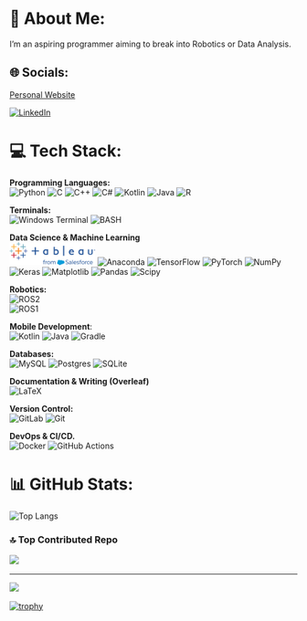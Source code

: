 # 💫 About Me:
I’m an aspiring programmer aiming to break into Robotics or Data Analysis.


## 🌐 Socials:
<a href =https://iwattsx.github.io>Personal Website</a>
<br>

[![LinkedIn](https://img.shields.io/badge/LinkedIn-%230077B5.svg?logo=linkedin&logoColor=white)](https://www.linkedin.com/in/isaac-watts-605105251/) 

# 💻 Tech Stack:
**Programming Languages:** <br>
![Python](https://img.shields.io/badge/python-3670A0?style=for-the-badge&logo=python&logoColor=ffdd54)
![C](https://img.shields.io/badge/c-%2300599C.svg?style=for-the-badge&logo=c&logoColor=white) 
![C++](https://img.shields.io/badge/c++-%2300599C.svg?style=for-the-badge&logo=c%2B%2B&logoColor=white)
![C#](https://img.shields.io/badge/c%23-%23239120.svg?style=for-the-badge&logo=csharp&logoColor=white)
![Kotlin](https://img.shields.io/badge/kotlin-%237F52FF.svg?style=for-the-badge&logo=kotlin&logoColor=white)
![Java](https://img.shields.io/badge/java-%23ED8B00.svg?style=for-the-badge&logo=openjdk&logoColor=white)
![R](https://img.shields.io/badge/r-%23276DC3.svg?style=for-the-badge&logo=r&logoColor=white)


**Terminals:** <br>
![Windows Terminal](https://img.shields.io/badge/Windows%20Terminal-%234D4D4D.svg?style=for-the-badge&logo=windows-terminal&logoColor=white)
![BASH](https://img.shields.io/badge/Bash-4EAA25?style=for-the-badge&logo=gnubash&logoColor=white) 


**Data Science & Machine Learning** <br>
<img src="./tableau_logo.svg" alt="Tableau" width="150">
![Anaconda](https://img.shields.io/badge/Anaconda-%2344A833.svg?style=for-the-badge&logo=anaconda&logoColor=white)
![TensorFlow](https://img.shields.io/badge/TensorFlow-%23FF6F00.svg?style=for-the-badge&logo=TensorFlow&logoColor=white) 
![PyTorch](https://img.shields.io/badge/PyTorch-%23EE4C2C.svg?style=for-the-badge&logo=PyTorch&logoColor=white) 
![NumPy](https://img.shields.io/badge/numpy-%23013243.svg?style=for-the-badge&logo=numpy&logoColor=white) 
![Keras](https://img.shields.io/badge/Keras-%23D00000.svg?style=for-the-badge&logo=Keras&logoColor=white) 
![Matplotlib](https://img.shields.io/badge/Matplotlib-%23ffffff.svg?style=for-the-badge&logo=Matplotlib&logoColor=black) 
![Pandas](https://img.shields.io/badge/pandas-%23150458.svg?style=for-the-badge&logo=pandas&logoColor=white) 
![Scipy](https://img.shields.io/badge/SciPy-%230C55A5.svg?style=for-the-badge&logo=scipy&logoColor=%white)  

**Robotics:** <br>
![ROS2](https://img.shields.io/badge/ROS2-Humble-brightgreen)  
![ROS1](https://img.shields.io/badge/ROS1-Noetic-blue)


**Mobile Development**: <br>
![Kotlin](https://img.shields.io/badge/kotlin-%237F52FF.svg?style=for-the-badge&logo=kotlin&logoColor=white)
![Java](https://img.shields.io/badge/java-%23ED8B00.svg?style=for-the-badge&logo=openjdk&logoColor=white)
![Gradle](https://img.shields.io/badge/Gradle-02303A.svg?style=for-the-badge&logo=Gradle&logoColor=white)


**Databases:** <br>
![MySQL](https://img.shields.io/badge/mysql-4479A1.svg?style=for-the-badge&logo=mysql&logoColor=white) 
![Postgres](https://img.shields.io/badge/postgres-%23316192.svg?style=for-the-badge&logo=postgresql&logoColor=white) 
![SQLite](https://img.shields.io/badge/sqlite-%2307405e.svg?style=for-the-badge&logo=sqlite&logoColor=white) 


**Documentation & Writing (Overleaf)** <br>
![LaTeX](https://img.shields.io/badge/latex-%23008080.svg?style=for-the-badge&logo=latex&logoColor=white) 


**Version Control:** <br>
![GitLab](https://img.shields.io/badge/gitlab-%23181717.svg?style=for-the-badge&logo=gitlab&logoColor=white) 
![Git](https://img.shields.io/badge/git-%23F05033.svg?style=for-the-badge&logo=git&logoColor=white) 


**DevOps & CI/CD.** <br>
![Docker](https://img.shields.io/badge/docker-%230db7ed.svg?style=for-the-badge&logo=docker&logoColor=white)
![GitHub Actions](https://img.shields.io/badge/github%20actions-%232671E5.svg?style=for-the-badge&logo=githubactions&logoColor=white)


# 📊 GitHub Stats:
<!-- ![](https://github-readme-stats.vercel.app/api?username=IwattsX&theme=dark&hide_border=false&include_all_commits=true&count_private=true)<br/>
![](https://github-readme-streak-stats.herokuapp.com/?user=IwattsX&theme=dark&hide_border=false)<br/> -->

![Top Langs](https://github-readme-stats.vercel.app/api/top-langs/?username=IwattsX&size_weight=0.5&count_weight=0.5&layout=pie&theme=dark&langs_count=10)

### 🔝 Top Contributed Repo
![](https://github-contributor-stats.vercel.app/api?username=IwattsX&limit=5&theme=dark&combine_all_yearly_contributions=true)

---
[![](https://visitcount.itsvg.in/api?id=IwattsX&icon=0&color=0)](https://visitcount.itsvg.in)

[![trophy](https://github-profile-trophy.vercel.app/?username=IwattsX&theme=gruvbox)](https://github.com/ryo-ma/github-profile-trophy)


<!-- Proudly created with GPRM ( https://gprm.itsvg.in ) -->
